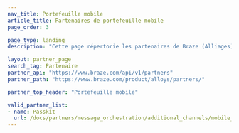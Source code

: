 ```yaml
---
nav_title: Portefeuille mobile
article_title: Partenaires de portefeuille mobile
page_order: 3

page_type: landing
description: "Cette page répertorie les partenaires de Braze (Alliages) qui vous permettent d’intégrer des fournisseurs de portefeuilles mobiles à votre messagerie."

layout: partner_page
search_tag: Partenaire
partner_api: "https://www.braze.com/api/v1/partners"
partner_path: "https://www.braze.com/product/alloys/partners/"

partner_top_header: "Portefeuille mobile"

valid_partner_list:
- name: Passkit
  url: /docs/partners/message_orchestration/additional_channels/mobile_wallet/passkit/
---
```

